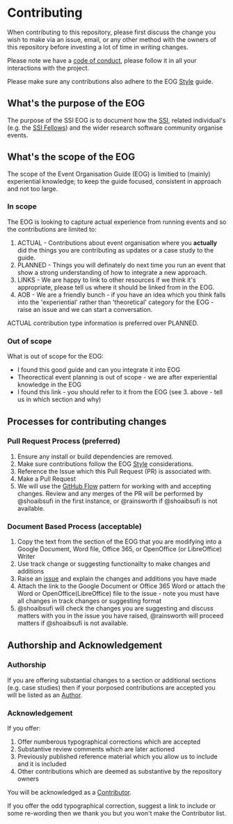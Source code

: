 # Contributing
When contributing to this repository, please first discuss the change you wish to make via an issue, email, or any other method with the owners of this repository before investing a lot of time in writing changes. 

Please note we have a [code of conduct](https://github.com/softwaresaved/event-organisation-guide/blob/master/CODE_OF_CONDUCT.md), please follow it in all your interactions with the project.

Please make sure any contributions also adhere to the EOG [Style](https://github.com/softwaresaved/event-organisation-guide/blob/master/STYLE.md) guide. 

## What's the purpose of the EOG
The purpose of the SSI EOG is to document how the [SSI](https://www.software.ac.uk), related individual's (e.g. the [SSI Fellows](https://www.software.ac.uk/about/fellows)) and the wider research software community organise events.

## What's the scope of the EOG
The scope of the Event Organisation Guide (EOG) is limitied to (mainly) experiential knowledge; to keep the guide focused, consistent in approach and not too large. 

### In scope 
The EOG is looking to capture actual experience from running events and so the contributions are limited to:

1. ACTUAL - Contributions about event organisation where you **actually** did the things you are contributing as updates or a case study to the guide.
2. PLANNED - Things you will definately do next time you run an event that show a strong understanding of how to integrate a new approach.
3. LINKS - We are happy to link to other resources if we think it's appropriate, please tell us where it should be linked from in the EOG.
4. AOB - We are a friendly bunch - if you have an idea which you think falls into the 'experiential' rather than 'theoretical' category for the EOG - raise an issue and we can start a conversation.

ACTUAL contribution type information is preferred over PLANNED.

### Out of scope
What is out of scope for the EOG:

+ I found this good guide and can you integrate it into EOG
+ Theorectical event planning is out of scope - we are after experiential knowledge in the EOG
+ I found this link - you should refer to it from the EOG (see 3. above - tell us in which section and why)

## Processes for contributing changes

### Pull Request Process (preferred)
1. Ensure any install or build dependencies are removed.
2. Make sure contributions follow the EOG [Style](https://github.com/softwaresaved/event-organisation-guide/blob/master/STYLE.md) considerations.
3. Reference the Issue which this Pull Request (PR) is associated with.
4. Make a Pull Request
5. We will use the [GitHub Flow](https://guides.github.com/introduction/flow/) pattern for working with and accepting changes. Review and any merges of the PR will be performed by @shoaibsufi in the first instance, or @rainsworth if @shoaibsufi is not available.

### Document Based Process (acceptable)
1. Copy the text from the section of the EOG that you are modifying into a Google Document, Word file, Office 365, or OpenOffice (or LibreOffice) Writer
2. Use track change or suggesting functionailty to make changes and additions
3. Raise an [issue](https://github.com/softwaresaved/event-organisation-guide/issues) and explain the changes and additions you have made
4. Attach the link to the Google Document or Office 365 Word or attach the Word or OpenOffice(LibreOffice) file to the issue - note you must have all changes in track changes or suggesting format
5. @shoaibsufi will check the changes you are suggesting and discuss matters with you in the issue you have raised, @rainsworth will proceed matters if @shoaibsufi is not available.

## Authorship and Acknowledgement

### Authorship
If you are offering substantial changes to a section or additional sections (e.g. case studies) then if your porposed contributions are accepted you will be listed as an [Author](https://github.com/softwaresaved/event-organisation-guide/blob/master/docs/eog/authors.rst).

### Acknowledgement
If you offer:

1. Offer numberous typographical corrections which are accepted
2. Substantive review comments which are later actioned
3. Previously published reference material which you allow us to include and it is included
4. Other contributions which are deemed as substantive by the repository owners

You will be acknowledged as a [Contributor](https://github.com/softwaresaved/event-organisation-guide/blob/master/docs/eog/authors.rst).

If you offer the odd typographical correction, suggest a link to include or some re-wording then we thank you but you won't make the Contributor list.

